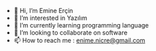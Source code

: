 - 👋 Hi, I’m Emine Erçin 
- 👀 I’m interested in Yazılım 
- 🌱 I’m currently learning programming language 
- 💞️ I’m looking to collaborate on software
- 📫 How to reach me : enime.nicre@gmail.com 

<!---
emineercin/emineercin is a ✨ special ✨ repository because its `README.md` (this file) appears on your GitHub profile.
You can click the Preview link to take a look at your changes.
--->
